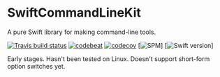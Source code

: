 # SwiftCommandLineKit

A pure Swift library for making command-line tools.

[![Travis build status](https://travis-ci.org/frazer-rbsn/SwiftCommandLineKit.svg?branch=master)](https://travis-ci.org/frazer-rbsn/SwiftCommandLineKit)
[![codebeat](https://codebeat.co/badges/50ae3c45-d0f4-4a10-be51-0b33831d6ad0)](https://codebeat.co/projects/github-com-frazer-rbsn-swiftcommandlinekit)
[![codecov](https://codecov.io/gh/frazer-rbsn/SwiftCommandLineKit/branch/master/graph/badge.svg)](https://codecov.io/gh/frazer-rbsn/SwiftCommandLineKit)
[![SPM](https://img.shields.io/badge/Swift%20Package%20Manager-Compatible-brightgreen.svg)]
[![Swift version](https://img.shields.io/badge/Swift-3-orange.svg)]

Early stages. Hasn't been tested on Linux. Doesn't support short-form option switches yet.
